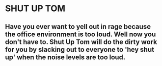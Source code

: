 # SHUT UP TOM

## Have you ever want to yell out in rage because the office environment is too loud. Well now you don't have to. Shut Up Tom will do the dirty work for you by slacking out to everyone to 'hey shut up' when the noise levels are too loud.
